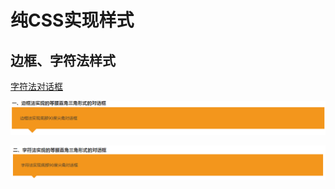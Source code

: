 # 纯CSS实现样式

## 边框、字符法样式

[字符法对话框](http://www.zhangxinxu.com/study/201003/pure-css-speech-bubbles.html)

![字符法对话框](/assets/CSS/样式合集/对话框1.png)

![字符法对话框](/assets/CSS/样式合集/对话框2.png)


